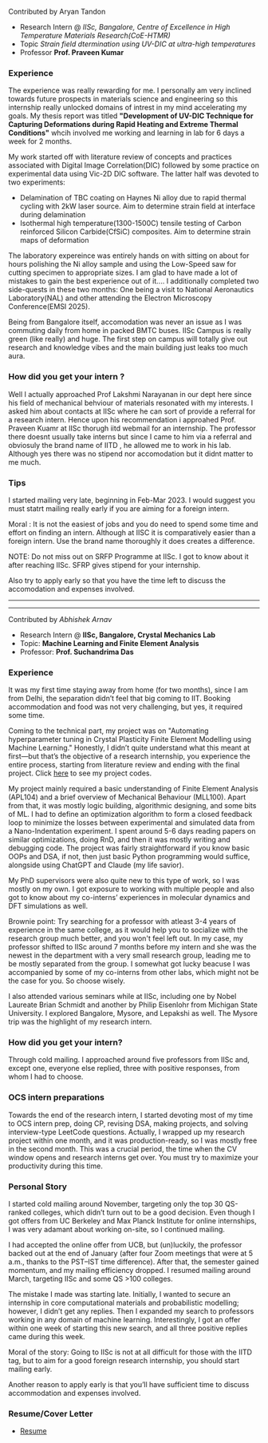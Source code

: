 Contributed by Aryan Tandon

- Research Intern @ *IISc, Bangalore, Centre of Excellence in High Temperature Materials Research(CoE-HTMR)*
- Topic *Strain field dtermination using UV-DIC at ultra-high temperatures*
- Professor **Prof. Praveen Kumar**

### Experience
The experience was really rewarding for me. I personally am very inclined towards future prospects in materials science and engineering so this internship really unlocked domains of intrest in my mind accelerating my goals. My thesis report was titled **"Development of UV-DIC Technique for Capturing Deformations during Rapid Heating and Extreme Thermal Conditions"** whcih involved me working and learning in lab for 6 days a week for 2 months. 

My work started off with literature review of concepts and practices associated with Digital Image Correlation(DIC) followed by some practice on experimental data using Vic-2D DIC software. The latter half was devoted to two experiments:
- Delamination of TBC coating on Haynes Ni alloy due to rapid thermal cycling with 2kW laser source. Aim to determine strain field at interface during delamination
- Isothermal high temperature(1300-1500C) tensile testing of Carbon reinforced Silicon Carbide(CfSiC) composites. Aim to determine strain maps of deformation

The laboratory expereince was entirely hands on with sitting on about for hours polishing the Ni alloy sample and using the Low-Speed saw for cutting specimen to appropriate sizes. I am glad to have made a lot of mistakes to gain the best experience out of it....
I additionally completed two side-quests in these two months: One being a visit to National Aeronautics Laboratory(NAL) and other attending the Electron Microscopy Conference(EMSI 2025). 

Being from Bangalore itself, accomodation was never an issue as I was commuting daily from home in packed BMTC buses. IISc Campus is really green (like really) and huge. The first step on campus will totally give out research and knowledge vibes and the main building just leaks too much aura.

### How did you get your intern ?
Well I actually approached Prof Lakshmi Narayanan in our dept here since his field of mechanical behviour of materials resonated with my interests. I asked him about contacts at IISc where he can sort of provide a referral for a research intern. Hence upon his recommendation i approahed Prof. Praveen Kuamr at IISc thorugh iitd webmail for an internship.
The professor there doesnt usually take interns but since I came to him via a referral and obviosuly the brand name of IITD , he allowed me to work in his lab. Although yes there was no stipend nor accomodation but it didnt matter to me much.

### Tips
I started mailing very late, beginning in Feb-Mar 2023. I would suggest you must statrt mailing really early if you are aiming for a foreign intern. 

Moral : It is not the easiest of jobs and you do need to spend some time and effort on finding an intern. Although at IISC it is comparatively easier than a foreign intern. Use the brand name thoroughly it does creates a difference. 

NOTE: Do not miss out on SRFP Programme at IISc. I got to know about it after reaching IISc. SFRP gives stipend for your internship.

Also try to apply early so that you have the time left to discuss the accomodation and expenses involved.

----
----

Contributed by *Abhishek Arnav*

- Research Intern @ **IISc, Bangalore, Crystal Mechanics Lab**
- Topic: **Machine Learning and Finite Element Analysis**
- Professor: **Prof. Suchandrima Das**

### Experience
It was my first time staying away from home (for two months), since I am from Delhi, the separation didn’t feel that big coming to IIT. Booking accommodation and food was not very challenging, but yes, it required some time.

Coming to the technical part, my project was on "Automating hyperparameter tuning in Crystal Plasticity Finite Element Modelling using Machine Learning." Honestly, I didn’t quite understand what this meant at first—but that’s the objective of a research internship, you experience the entire process, starting from literature review and ending with the final project. Click [here](https://github.com/ArnavAbhishek/CPFE-Parameter-Tuning) to see my project codes.

My project mainly required a basic understanding of Finite Element Analysis (APL104) and a brief overview of Mechanical Behaviour (MLL100). Apart from that, it was mostly logic building, algorithmic designing, and some bits of ML. I had to define an optimization algorithm to form a closed feedback loop to minimize the losses between experimental and simulated data from a Nano-Indentation experiment. I spent around 5-6 days reading papers on similar optimizations, doing RnD, and then it was mostly writing and debugging code. The project was fairly straightforward if you know basic OOPs and DSA, if not, then just basic Python programming would suffice, alongside using ChatGPT and Claude (my life savior).

My PhD supervisors were also quite new to this type of work, so I was mostly on my own. I got exposure to working with multiple people and also got to know about my co-interns’ experiences in molecular dynamics and DFT simulations as well. 

Brownie point: Try searching for a professor with atleast 3-4 years of experience in the same college, as it would help you to socialize with the research group much better, and you won't feel left out. In my case, my professor shifted to IISc around 7 months before my intern and she was the newest in the department with a very small research group, leading me to be mostly separated from the group. I somewhat got lucky beacuse I was accompanied by some of my co-interns from other labs, which might not be the case for you. So choose wisely.

I also attended various seminars while at IISc, including one by Nobel Laureate Brian Schmidt and another by Philip Eisenlohr from Michigan State University. I explored Bangalore, Mysore, and Lepakshi as well. The Mysore trip was the highlight of my research intern.

### How did you get your intern?
Through cold mailing. I approached around five professors from IISc and, except one, everyone else replied, three with positive responses, from whom I had to choose.

### OCS intern preparations
Towards the end of the research intern, I started devoting most of my time to OCS intern prep, doing CP, revising DSA, making projects, and solving interview-type LeetCode questions. Actually, I wrapped up my research project within one month, and it was production-ready, so I was mostly free in the second month. This was a crucial period, the time when the CV window opens and research interns get over. You must try to maximize your productivity during this time.

### Personal Story
I started cold mailing around November, targeting only the top 30 QS-ranked colleges, which didn’t turn out to be a good decision. Even though I got offers from UC Berkeley and Max Planck Institute for online internships, I was very adamant about working on-site, so I continued mailing.

I had accepted the online offer from UCB, but (un)luckily, the professor backed out at the end of January (after four Zoom meetings that were at 5 a.m., thanks to the PST–IST time difference). After that, the semester gained momentum, and my mailing efficiency dropped. I resumed mailing around March, targeting IISc and some QS >100 colleges.

The mistake I made was starting late. Initially, I wanted to secure an internship in core computational materials and probabilistic modelling; however, I didn’t get any replies. Then I expanded my search to professors working in any domain of machine learning. Interestingly, I got an offer within one week of starting this new search, and all three positive replies came during this week.

Moral of the story: Going to IISc is not at all difficult for those with the IITD tag, but to aim for a good foreign research internship, you should start mailing early.

Another reason to apply early is that you’ll have sufficient time to discuss accommodation and expenses involved.

### Resume/Cover Letter

- [Resume](https://drive.google.com/file/d/1KhrJt6T1vebBjYTHZRHRB7sjkjmBmD_g/view)


